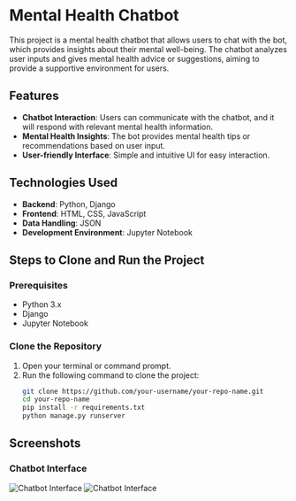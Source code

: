 # Mental Health Chatbot

This project is a mental health chatbot that allows users to chat with the bot, which provides insights about their mental well-being. The chatbot analyzes user inputs and gives mental health advice or suggestions, aiming to provide a supportive environment for users.

## Features
- **Chatbot Interaction**: Users can communicate with the chatbot, and it will respond with relevant mental health information.
- **Mental Health Insights**: The bot provides mental health tips or recommendations based on user input.
- **User-friendly Interface**: Simple and intuitive UI for easy interaction.

## Technologies Used
- **Backend**: Python, Django
- **Frontend**: HTML, CSS, JavaScript
- **Data Handling**: JSON
- **Development Environment**: Jupyter Notebook

## Steps to Clone and Run the Project

### Prerequisites
- Python 3.x
- Django
- Jupyter Notebook

### Clone the Repository
1. Open your terminal or command prompt.
2. Run the following command to clone the project:
   ```bash
   git clone https://github.com/your-username/your-repo-name.git
   cd your-repo-name
   pip install -r requirements.txt
   python manage.py runserver

## Screenshots

### Chatbot Interface
![Chatbot Interface](https://raw.githubusercontent.com/codermilind-op/Mental_Health_Chatbot/refs/heads/main/Screenshot%202024-10-17%20111415.png)
![Chatbot Interface](https://raw.githubusercontent.com/codermilind-op/Mental_Health_Chatbot/refs/heads/main/Screenshot%202024-10-17%20111444.png)




   
